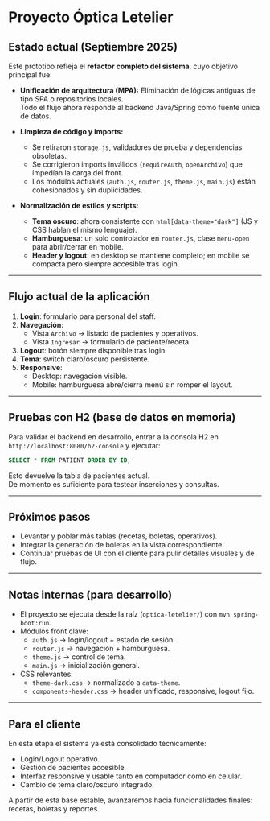 # Proyecto Óptica Letelier

## Estado actual (Septiembre 2025)

Este prototipo refleja el **refactor completo del sistema**, cuyo objetivo principal fue:

- **Unificación de arquitectura (MPA):**
  Eliminación de lógicas antiguas de tipo SPA o repositorios locales.  
  Todo el flujo ahora responde al backend Java/Spring como fuente única de datos.

- **Limpieza de código y imports:**
  - Se retiraron `storage.js`, validadores de prueba y dependencias obsoletas.  
  - Se corrigieron imports inválidos (`requireAuth`, `openArchivo`) que impedían la carga del front.  
  - Los módulos actuales (`auth.js`, `router.js`, `theme.js`, `main.js`) están cohesionados y sin duplicidades.

- **Normalización de estilos y scripts:**
  - **Tema oscuro**: ahora consistente con `html[data-theme="dark"]` (JS y CSS hablan el mismo lenguaje).  
  - **Hamburguesa**: un solo controlador en `router.js`, clase `menu-open` para abrir/cerrar en mobile.  
  - **Header y logout**: en desktop se mantiene completo; en mobile se compacta pero siempre accesible tras login.

---

## Flujo actual de la aplicación

1. **Login**: formulario para personal del staff.  
2. **Navegación**:  
   - Vista `Archivo` → listado de pacientes y operativos.  
   - Vista `Ingresar` → formulario de paciente/receta.  
3. **Logout**: botón siempre disponible tras login.  
4. **Tema**: switch claro/oscuro persistente.  
5. **Responsive**:  
   - Desktop: navegación visible.  
   - Mobile: hamburguesa abre/cierra menú sin romper el layout.

---

## Pruebas con H2 (base de datos en memoria)

Para validar el backend en desarrollo, entrar a la consola H2 en  
`http://localhost:8080/h2-console` y ejecutar:

```sql
SELECT * FROM PATIENT ORDER BY ID;
```

Esto devuelve la tabla de pacientes actual.  
De momento es suficiente para testear inserciones y consultas.

---

## Próximos pasos

- Levantar y poblar más tablas (recetas, boletas, operativos).  
- Integrar la generación de boletas en la vista correspondiente.  
- Continuar pruebas de UI con el cliente para pulir detalles visuales y de flujo.  

---

## Notas internas (para desarrollo)

- El proyecto se ejecuta desde la raíz (`optica-letelier/`) con `mvn spring-boot:run`.  
- Módulos front clave:
  - `auth.js` → login/logout + estado de sesión.  
  - `router.js` → navegación + hamburguesa.  
  - `theme.js` → control de tema.  
  - `main.js` → inicialización general.  
- CSS relevantes:
  - `theme-dark.css` → normalizado a `data-theme`.  
  - `components-header.css` → header unificado, responsive, logout fijo.  

---

## Para el cliente

En esta etapa el sistema ya está consolidado técnicamente:  
- Login/Logout operativo.  
- Gestión de pacientes accesible.  
- Interfaz responsive y usable tanto en computador como en celular.  
- Cambio de tema claro/oscuro integrado.  

A partir de esta base estable, avanzaremos hacia funcionalidades finales: recetas, boletas y reportes.
